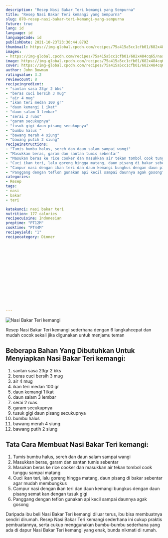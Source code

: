 ```yaml
---
description: "Resep Nasi Bakar Teri kemangi yang Sempurna"
title: "Resep Nasi Bakar Teri kemangi yang Sempurna"
slug: 870-resep-nasi-bakar-teri-kemangi-yang-sempurna
future: true
lang: id
language: id
languageCode: id
publishDate: 2021-10-23T23:30:44.879Z 
thumbnail: https://img-global.cpcdn.com/recipes/75a415a5cc1cfb01/682x484cq65/nasi-bakar-teri-kemangi-foto-resep-utama.webp
images:
- https://img-global.cpcdn.com/recipes/75a415a5cc1cfb01/682x484cq65/nasi-bakar-teri-kemangi-foto-resep-utama.webp
image: https://img-global.cpcdn.com/recipes/75a415a5cc1cfb01/682x484cq65/nasi-bakar-teri-kemangi-foto-resep-utama.webp
cover: https://img-global.cpcdn.com/recipes/75a415a5cc1cfb01/682x484cq65/nasi-bakar-teri-kemangi-foto-resep-utama.webp
author: John Bowman
ratingvalue: 3.2
reviewcount: 8
recipeingredient:
- "santan sasa 23gr 2 bks"
- "beras cuci bersih 3 mug"
- "air 4 mug"
- "ikan teri medan 100 gr"
- "daun kemangi 1 ikat"
- "daun salam 3 lembar"
- "serai 2 ruas"
- "garam secukupnya"
- "tusuk gigi daun pisang secukupnya"
- "bumbu halus "
- "bawang merah 4 siung"
- "bawang putih 2 siung"
recipeinstructions:
- "Tumis bumbu halus, sereh dan daun salam sampai wangi"
- "Masukkan beras, garam dan santan tumis sebentar"
- "Masukan beras ke rice cooker dan masukkan air tekan tombol cook tunggu sampai matang"
- "Cuci ikan teri, lalu goreng hingga matang, daun pisang di bakar sebentar agar mudah membungkus"
- "Campur nasi dengan ikan teri dan daun kemangi bungkus dengan daun pisang semat kan dengan tusuk gigi"
- "Panggang dengan teflon gunakan api kecil sampai daunnya agak gosong"
categories:
- Resep
tags:
- nasi
- bakar
- teri

katakunci: nasi bakar teri 
nutrition: 177 calories
recipecuisine: Indonesian
preptime: "PT12M"
cooktime: "PT44M"
recipeyield: "1"
recipecategory: Dinner


     
    
    
    
    
    
    
    
    
    
    
      
    
---
```



![Nasi Bakar Teri kemangi](https://img-global.cpcdn.com/recipes/75a415a5cc1cfb01/682x484cq65/nasi-bakar-teri-kemangi-foto-resep-utama.webp)

Resep Nasi Bakar Teri kemangi  sederhana dengan 6 langkahcepat dan mudah cocok sekali jika digunakan untuk menjamu teman

<!--inarticleads1-->

## Beberapa Bahan Yang Dibutuhkan Untuk Menyiapkan Nasi Bakar Teri kemangi:

1. santan sasa 23gr 2 bks
1. beras cuci bersih 3 mug
1. air 4 mug
1. ikan teri medan 100 gr
1. daun kemangi 1 ikat
1. daun salam 3 lembar
1. serai 2 ruas
1. garam secukupnya
1. tusuk gigi daun pisang secukupnya
1. bumbu halus 
1. bawang merah 4 siung
1. bawang putih 2 siung



<!--inarticleads2-->

## Tata Cara Membuat Nasi Bakar Teri kemangi:

1. Tumis bumbu halus, sereh dan daun salam sampai wangi
1. Masukkan beras, garam dan santan tumis sebentar
1. Masukan beras ke rice cooker dan masukkan air tekan tombol cook tunggu sampai matang
1. Cuci ikan teri, lalu goreng hingga matang, daun pisang di bakar sebentar agar mudah membungkus
1. Campur nasi dengan ikan teri dan daun kemangi bungkus dengan daun pisang semat kan dengan tusuk gigi
1. Panggang dengan teflon gunakan api kecil sampai daunnya agak gosong




Daripada ibu beli  Nasi Bakar Teri kemangi  diluar terus, ibu  bisa membuatnya sendiri dirumah. Resep  Nasi Bakar Teri kemangi  sederhana ini cukup praktis pembuatannya, serta cukup menggunakan bumbu-bumbu sederhana yang ada di dapur  Nasi Bakar Teri kemangi  yang enak, bunda nikmati di rumah.
